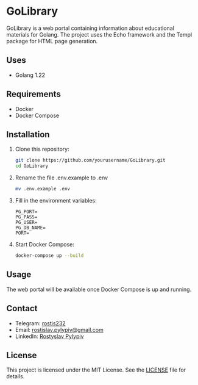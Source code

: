 # GoLibrary

GoLibrary is a web portal containing information about educational materials for Golang. The project uses the Echo framework and the Templ package for HTML page generation.

## Uses

- Golang 1.22

## Requirements

- Docker
- Docker Compose

## Installation

1. Clone this repository:

   ```sh
   git clone https://github.com/yourusername/GoLibrary.git
   cd GoLibrary
   ```

2. Rename the file .env.example to .env

   ```sh
   mv .env.example .env
   ```

3. Fill in the environment variables:
   ```
   PG_PORT=
   PG_PASS=
   PG_USER=
   PG_DB_NAME=
   PORT=
   ```
4. Start Docker Compose:
   ```sh
   docker-compose up --build
   ```

## Usage

The web portal will be available once Docker Compose is up and running.

## Contact

- Telegram: [rostis232](https://t.me/rostis232)
- Email: [rostislav.pylypiv@gmail.com](mailto:rostislav.pylypiv@gmail.com)
- LinkedIn: [Rostyslav Pylypiv](https://www.linkedin.com/in/rostyslav-pylypiv/)

## License

This project is licensed under the MIT License. See the [LICENSE](./LICENSE) file for details.
